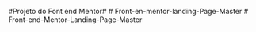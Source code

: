 #Projeto do Font end Mentor#
#   F r o n t - e n - m e n t o r - l a n d i n g - P a g e - M a s t e r  
 #   F r o n t - e n d - M e n t o r - L a n d i n g - P a g e - M a s t e r  
 